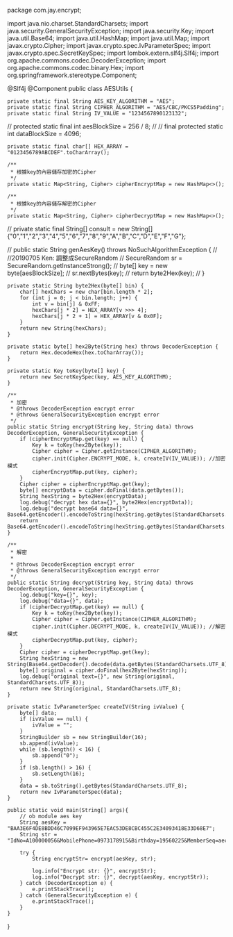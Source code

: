 package com.jay.encrypt;

import java.nio.charset.StandardCharsets;
import java.security.GeneralSecurityException;
import java.security.Key;
import java.util.Base64;
import java.util.HashMap;
import java.util.Map;
import javax.crypto.Cipher;
import javax.crypto.spec.IvParameterSpec;
import javax.crypto.spec.SecretKeySpec;
import lombok.extern.slf4j.Slf4j;
import org.apache.commons.codec.DecoderException;
import org.apache.commons.codec.binary.Hex;
import org.springframework.stereotype.Component;

@Slf4j
@Component
public class AESUtils {

    private static final String AES_KEY_ALGORITHM = "AES";
    private static final String CIPHER_ALGORITHM = "AES/CBC/PKCS5Padding";
    private static final String IV_VALUE = "1234567890123132";

//    protected static final int aesBlockSize = 256 / 8;
//
//    final protected static int dataBlockSize = 4096;

    private static final char[] HEX_ARRAY = "0123456789ABCDEF".toCharArray();

    /**
     * 根據key的內容儲存加密的Cipher
     */
    private static Map<String, Cipher> cipherEncryptMap = new HashMap<>();

    /**
     * 根據key的內容儲存解密的Cipher
     */
    private static Map<String, Cipher> cipherDecryptMap = new HashMap<>();


//    private static final String[] consult = new String[]{"0","1","2","3","4","5","6","7","8","9","A","B","C","D","E","F","G"};

//    public static String genAesKey() throws NoSuchAlgorithmException {
//        //20190705 Ken: 調整成SecureRandom
//        SecureRandom sr = SecureRandom.getInstanceStrong();
//        byte[] key = new byte[aesBlockSize];
//        sr.nextBytes(key);
//        return byte2Hex(key);
//    }

    private static String byte2Hex(byte[] bin) {
        char[] hexChars = new char[bin.length * 2];
        for (int j = 0; j < bin.length; j++) {
            int v = bin[j] & 0xFF;
            hexChars[j * 2] = HEX_ARRAY[v >>> 4];
            hexChars[j * 2 + 1] = HEX_ARRAY[v & 0x0F];
        }
        return new String(hexChars);
    }

    private static byte[] hex2Byte(String hex) throws DecoderException {
        return Hex.decodeHex(hex.toCharArray());
    }

    private static Key toKey(byte[] key) {
        return new SecretKeySpec(key, AES_KEY_ALGORITHM);
    }

    /**
     * 加密
     * @throws DecoderException encrypt error
     * @throws GeneralSecurityException encrypt error
     */
    public static String encrypt(String key, String data) throws DecoderException, GeneralSecurityException {
        if (cipherEncryptMap.get(key) == null) {
            Key k = toKey(hex2Byte(key));
            Cipher cipher = Cipher.getInstance(CIPHER_ALGORITHM);
            cipher.init(Cipher.ENCRYPT_MODE, k, createIV(IV_VALUE)); //加密模式
            cipherEncryptMap.put(key, cipher);
        }
        Cipher cipher = cipherEncryptMap.get(key);
        byte[] encryptData = cipher.doFinal(data.getBytes());
        String hexString = byte2Hex(encryptData);
        log.debug("decrypt hex data={}", byte2Hex(encryptData));
        log.debug("decrypt base64 data={}",  Base64.getEncoder().encodeToString(hexString.getBytes(StandardCharsets.UTF_8)));
        return Base64.getEncoder().encodeToString(hexString.getBytes(StandardCharsets.UTF_8));
    }

    /**
     * 解密
     *
     * @throws DecoderException encrypt error
     * @throws GeneralSecurityException encrypt error
     */
    public static String decrypt(String key, String data) throws DecoderException, GeneralSecurityException {
        log.debug("key={}", key);
        log.debug("data={}", data);
        if (cipherDecryptMap.get(key) == null) {
            Key k = toKey(hex2Byte(key));
            Cipher cipher = Cipher.getInstance(CIPHER_ALGORITHM);
            cipher.init(Cipher.DECRYPT_MODE, k, createIV(IV_VALUE)); //解密模式
            cipherDecryptMap.put(key, cipher);
        }
        Cipher cipher = cipherDecryptMap.get(key);
        String hexString = new String(Base64.getDecoder().decode(data.getBytes(StandardCharsets.UTF_8)));
        byte[] original = cipher.doFinal(hex2Byte(hexString));
        log.debug("original text={}", new String(original, StandardCharsets.UTF_8));
        return new String(original, StandardCharsets.UTF_8);
    }

    private static IvParameterSpec createIV(String ivValue) {
        byte[] data;
        if (ivValue == null) {
            ivValue = "";
        }
        StringBuilder sb = new StringBuilder(16);
        sb.append(ivValue);
        while (sb.length() < 16) {
            sb.append("0");
        }
        if (sb.length() > 16) {
            sb.setLength(16);
        }
        data = sb.toString().getBytes(StandardCharsets.UTF_8);
        return new IvParameterSpec(data);
    }
    
    public static void main(String[] args){
        // ob module aes key
        String aesKey = "BAA3E6F4DE8BDD46C7099EF943965E7EAC53DE8CBC455C2E34093418E33D68E7";
        String str = "IdNo=A100000056&MobilePhone=0973178915&Birthday=19560225&MemberSeq=aec7265";

        try {
            String encryptStr= encrypt(aesKey, str);

            log.info("Encrypt str: {}", encryptStr);
            log.info("Decrypt str: {}", decrypt(aesKey, encryptStr));
        } catch (DecoderException e) {
            e.printStackTrace();
        } catch (GeneralSecurityException e) {
            e.printStackTrace();
        }
    }
}
